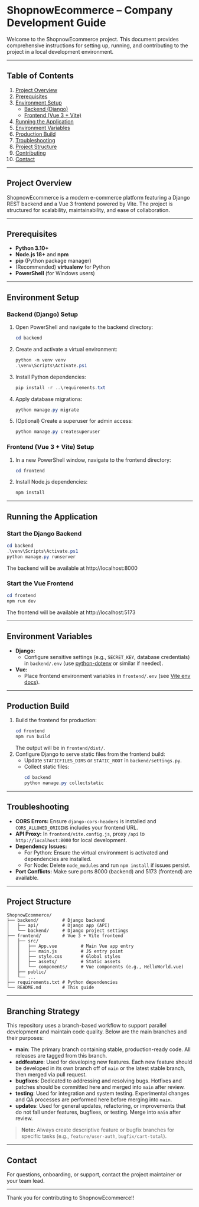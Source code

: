 # ShopnowEcommerce – Company Development Guide

Welcome to the ShopnowEcommerce project. This document provides comprehensive instructions for setting up, running, and contributing to the project in a local development environment.

---

## Table of Contents
1. [Project Overview](#project-overview)
2. [Prerequisites](#prerequisites)
3. [Environment Setup](#environment-setup)
    - [Backend (Django)](#backend-django-setup)
    - [Frontend (Vue 3 + Vite)](#frontend-vue-3--vite-setup)
4. [Running the Application](#running-the-application)
5. [Environment Variables](#environment-variables)
6. [Production Build](#production-build)
7. [Troubleshooting](#troubleshooting)
8. [Project Structure](#project-structure)
9. [Contributing](#contributing)
10. [Contact](#contact)

---

## Project Overview
ShopnowEcommerce is a modern e-commerce platform featuring a Django REST backend and a Vue 3 frontend powered by Vite. The project is structured for scalability, maintainability, and ease of collaboration.

---

## Prerequisites
- **Python 3.10+**
- **Node.js 18+** and **npm**
- **pip** (Python package manager)
- (Recommended) **virtualenv** for Python
- **PowerShell** (for Windows users)

---

## Environment Setup

### Backend (Django) Setup
1. Open PowerShell and navigate to the backend directory:
   ```powershell
   cd backend
   ```
2. Create and activate a virtual environment:
   ```powershell
   python -m venv venv
   .\venv\Scripts\Activate.ps1
   ```
3. Install Python dependencies:
   ```powershell
   pip install -r ..\requirements.txt
   ```
4. Apply database migrations:
   ```powershell
   python manage.py migrate
   ```
5. (Optional) Create a superuser for admin access:
   ```powershell
   python manage.py createsuperuser
   ```

### Frontend (Vue 3 + Vite) Setup
1. In a new PowerShell window, navigate to the frontend directory:
   ```powershell
   cd frontend
   ```
2. Install Node.js dependencies:
   ```powershell
   npm install
   ```

---

## Running the Application

### Start the Django Backend
```powershell
cd backend
.\venv\Scripts\Activate.ps1
python manage.py runserver
```
The backend will be available at http://localhost:8000

### Start the Vue Frontend
```powershell
cd frontend
npm run dev
```
The frontend will be available at http://localhost:5173

---

## Environment Variables
- **Django:**
  - Configure sensitive settings (e.g., `SECRET_KEY`, database credentials) in `backend/.env` (use [python-dotenv](https://pypi.org/project/python-dotenv/) or similar if needed).
- **Vue:**
  - Place frontend environment variables in `frontend/.env` (see [Vite env docs](https://vitejs.dev/guide/env-and-mode.html)).

---

## Production Build
1. Build the frontend for production:
   ```powershell
   cd frontend
   npm run build
   ```
   The output will be in `frontend/dist/`.
2. Configure Django to serve static files from the frontend build:
   - Update `STATICFILES_DIRS` or `STATIC_ROOT` in `backend/settings.py`.
   - Collect static files:
     ```powershell
     cd backend
     python manage.py collectstatic
     ```

---

## Troubleshooting
- **CORS Errors:** Ensure `django-cors-headers` is installed and `CORS_ALLOWED_ORIGINS` includes your frontend URL.
- **API Proxy:** In `frontend/vite.config.js`, proxy `/api` to `http://localhost:8000` for local development.
- **Dependency Issues:**
  - For Python: Ensure the virtual environment is activated and dependencies are installed.
  - For Node: Delete `node_modules` and run `npm install` if issues persist.
- **Port Conflicts:** Make sure ports 8000 (backend) and 5173 (frontend) are available.

---

## Project Structure
```
ShopnowEcommerce/
├── backend/         # Django backend
│   ├── api/         # Django app (API)
│   └── backend/     # Django project settings
├── frontend/        # Vue 3 + Vite frontend
│   ├── src/
│   │   ├── App.vue         # Main Vue app entry
│   │   ├── main.js         # JS entry point
│   │   ├── style.css       # Global styles
│   │   ├── assets/         # Static assets
│   │   └── components/     # Vue components (e.g., HelloWorld.vue)
│   ├── public/
│   └── ...
├── requirements.txt # Python dependencies
└── README.md        # This guide
```

---

## Branching Strategy

This repository uses a branch-based workflow to support parallel development and maintain code quality. Below are the main branches and their purposes:

- **main**: The primary branch containing stable, production-ready code. All releases are tagged from this branch.
- **addfeature**: Used for developing new features. Each new feature should be developed in its own branch off of `main` or the latest stable branch, then merged via pull request.
- **bugfixes**: Dedicated to addressing and resolving bugs. Hotfixes and patches should be committed here and merged into `main` after review.
- **testing**: Used for integration and system testing. Experimental changes and QA processes are performed here before merging into `main`.
- **updates**: Used for general updates, refactoring, or improvements that do not fall under features, bugfixes, or testing. Merge into `main` after review.

> **Note:** Always create descriptive feature or bugfix branches for specific tasks (e.g., `feature/user-auth`, `bugfix/cart-total`).

---

## Contact
For questions, onboarding, or support, contact the project maintainer or your team lead.

---

Thank you for contributing to ShopnowEcommerce!!
